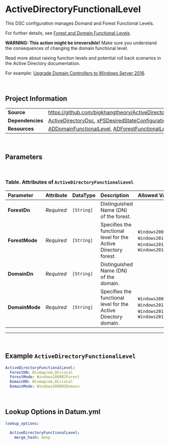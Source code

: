 # ActiveDirectoryFunctionalLevel

This DSC configuration manages Domand and Forest Functional Levels.

For further details, see [Forest and Domain Functional Levels](https://docs.microsoft.com/en-us/windows-server/identity/ad-ds/active-directory-functional-levels).

**WARNING: This action might be irreversible!** Make sure you understand the consequences of changing the domain functional level.

Read more about raising function levels and potential roll back scenarios in the Active Directory documentation.

For example: [Upgrade Domain Controllers to Windows Server 2016](https://docs.microsoft.com/en-us/windows-server/identity/ad-ds/deploy/upgrade-domain-controllers).

<br />

## Project Information

|                  |                                                                                                                                     |
| ---------------- | ----------------------------------------------------------------------------------------------------------------------------------- |
| **Source**       | https://github.com/bigkhangtheory/ActiveDirectoryTasks/tree/master/ActiveDirectoryTasks/DscResources/ActiveDirectoryFunctionalLevel |
| **Dependencies** | [ActiveDirectoryDsc][ActiveDirectoryDsc], [xPSDesiredStateConfiguration][xPSDesiredStateConfiguration]                              |
| **Resources**    | [ADDomainFunctionalLevel][ADDomainFunctionalLevel], [ADForestFunctionalLevel][ADForestFunctionalLevel], [xWindowsFeature][xWindowsFeature]                                              |

<br />

## Parameters

<br />

### Table. Attributes of `ActiveDirectoryFunctionalLevel`

| Parameter      | Attribute  | DataType   | Description                                                     | Allowed Values                                                                         |
| :------------- | :--------- | :--------- | :-------------------------------------------------------------- | :------------------------------------------------------------------------------------- |
| **ForestDn**   | *Required* | `[String]` | Distinguished Name (DN) of the forest.                          |                                                                                        |
| **ForestMode** | *Required* | `[String]` | Specifies the functional level for the Active Directory forest. | `Windows2008R2Domain`, `Windows2012Domain`, `Windows2012R2Domain`, `Windows2016Domain` |
| **DomainDn**   | *Required* | `[String]` | Distinguished Name (DN) of the domain.                          |                                                                                        |
| **DomainMode** | *Required* | `[String]` | Specifies the functional level for the Active Directory domain. | `Windows2008R2Domain`, `Windows2012Domain`, `Windows2012R2Domain`, `Windows2016Domain` |

---

<br />

## Example `ActiveDirectoryFunctionalLevel`

```yaml
ActiveDirectoryFunctionalLevel:
  ForestDN: DC=mapcom,DC=local
  ForestMode: Windows2008R2Forest
  DomainDN: DC=mapcom,DC=local
  DomainMode: Windows2008R2Domain
```

<br />

## Lookup Options in Datum.yml

```yaml
lookup_options:

  ActiveDirectoryFunctionalLevel:
    merge_hash: deep

```

<br />

[ActiveDirectoryDsc]: https://github.com/dsccommunity/ActiveDirectoryDsc
[xPSDesiredStateConfiguration]: https://github.com/dsccommunity/xPSDesiredStateConfiguration
[ADComputer]: https://github.com/dsccommunity/ActiveDirectoryDsc/wiki/ADComputer
[ADDomain]: https://github.com/dsccommunity/ActiveDirectoryDsc/wiki/ADDomain
[ADDomainController]: https://github.com/dsccommunity/ActiveDirectoryDsc/wiki/ADDomainController
[ADDomainControllerProperties]: https://github.com/dsccommunity/ActiveDirectoryDsc/wiki/ADDomainControllerProperties
[ADDomainDefaultPasswordPolicy]: https://github.com/dsccommunity/ActiveDirectoryDsc/wiki/ADDomainDefaultPasswordPolicy
[ADDomainFunctionalLevel]: https://github.com/dsccommunity/ActiveDirectoryDsc/wiki/ADDomainFunctionalLevel
[ADDomainTrust]: https://github.com/dsccommunity/ActiveDirectoryDsc/wiki/ADDomainTrust
[ADForestFunctionalLevel]: https://github.com/dsccommunity/ActiveDirectoryDsc/wiki/ADForestFunctionalLevel
[ADForestProperties]: https://github.com/dsccommunity/ActiveDirectoryDsc/wiki/ADForestProperties
[ADGroup]: https://github.com/dsccommunity/ActiveDirectoryDsc/wiki/ADGroup
[ADKDSKey]: https://github.com/dsccommunity/ActiveDirectoryDsc/wiki/ADKDSKey
[ADManagedServiceAccount]: https://github.com/dsccommunity/ActiveDirectoryDsc/wiki/ADManagedServiceAccount
[ADObjectEnabledState]: https://github.com/dsccommunity/ActiveDirectoryDsc/wiki/ADObjectEnabledState
[ADObjectPermissionEntry]: https://github.com/dsccommunity/ActiveDirectoryDsc/wiki/ADObjectPermissionEntry
[ADOptionalFeature]: https://github.com/dsccommunity/ActiveDirectoryDsc/wiki/ADOptionalFeature
[ADOrganizationalUnit]: https://github.com/dsccommunity/ActiveDirectoryDsc/wiki/ADOrganizationalUnit
[ADReplicationSite]: https://github.com/dsccommunity/ActiveDirectoryDsc/wiki/ADReplicationSite
[ADReplicationSiteLink]: https://github.com/dsccommunity/ActiveDirectoryDsc/wiki/ADReplicationSiteLink
[ADReplicationSubnet]: https://github.com/dsccommunity/ActiveDirectoryDsc/wiki/ADReplicationSubnet
[ADServicePrincipalName]: https://github.com/dsccommunity/ActiveDirectoryDsc/wiki/ADServicePrincipalName
[ADUser]: https://github.com/dsccommunity/ActiveDirectoryDsc/wiki/ADUser
[WaitForADDomain]: https://github.com/dsccommunity/ActiveDirectoryDsc/wiki/WaitForADDomain
[xWindowsFeature]: https://github.com/dsccommunity/xPSDesiredStateConfiguration